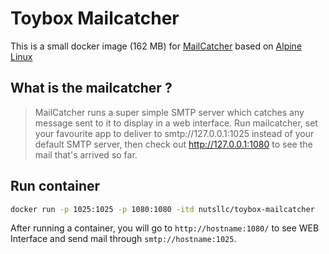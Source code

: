 # Toybox Mailcatcher

This is a small docker image (162 MB) for [MailCatcher](https://mailcatcher.me/) based on [Alpine Linux](https://alpinelinux.org/)

## What is the mailcatcher ?

>MailCatcher runs a super simple SMTP server which catches any message sent to it to display in a web interface. Run mailcatcher, set your favourite app to deliver to smtp://127.0.0.1:1025 instead of your default SMTP server, then check out http://127.0.0.1:1080 to see the mail that's arrived so far.

## Run container

```bash
docker run -p 1025:1025 -p 1080:1080 -itd nutsllc/toybox-mailcatcher
```

After running a container, you will go to ``http://hostname:1080/`` to see WEB Interface and send mail through ``smtp://hostname:1025``.
